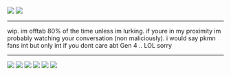 ![](https://files.catbox.moe/hjpjgo.gif)
![](https://files.catbox.moe/hogc2t.gif)

---

wip. im offtab 80% of the time unless im lurking. if youre in my proximity im probably watching your conversation (non maliciously). i would say pkmn fans int but only int if you dont care abt Gen 4 .. LOL sorry

---

![](https://files.catbox.moe/h7ksf9.jpg) ![](https://files.catbox.moe/tcpocq.gif) ![](https://files.catbox.moe/e4wa1k.gif) ![](https://files.catbox.moe/d7x4y6.jpg) ![](https://files.catbox.moe/xxp32b.jpg) ![](https://files.catbox.moe/62bso3.jpg)

